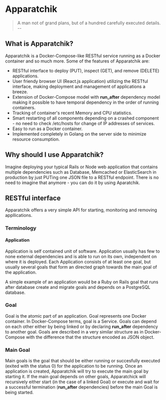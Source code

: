# Apparatchik
> A man not of grand plans, but of a hundred carefully executed details.
--

## What is Apparatchik?

Apparatchik is a Docker-Compose-like RESTful service running as a Docker container and so much more.
Some of the features of Apparatchik are:

- RESTful interface to deploy (PUT), inspect (GET), and remove (DELETE) applications.
- User friendy browser UI (React.js application) utilizing the RESTful interface, making deployment and management of applications a breeze.
- Extension of Docker-Compose model with **run_after** dependency model making it possible to have temporal dependency in the order of running containers.
- Tracking of container's recent Memory and CPU statistics.
- Smart restarting of all components depending on a crashed component - no need to check /etc/hosts for change of IP addresses of services.
- Easy to run as a Docker container.
- Implemented completely in Golang on the server side to minimize resource consumption.

## Why should I use Apparatchik?

Imagine deploying your typical Rails or Node web application that contains multiple dependencies such as Database, Memcached or ElasticSearch in production by just PUTing one JSON file to a RESTful endpoint. There is no need to imagine that anymore - you can do it by using Aparatchik.

## RESTful interface

Apparatchik offers a very simple API for starting, monitoring and removing appllications.

### Terminology


#### Application
Application is self contained unit of software. Application usually has few to none external dependencies and is able to run on its own, independent on where it is deployed. Each Application consists of at least one goal, but usually several goals that form an directed graph towards the main goal of the application.

A simple example of an application would be a Ruby on Rails goal that runs after database create and migrate goals and depends on a PostgreSQL database.

### Goal
Goal is the atomic part of an application. Goal represents one Docker container. In Docker-Compose terms, goal is a Service.
Goals can depend on each other either by being linked or by declaring **run_after** dependency to another goal.
Goals are described in a very similar structure as in Docker-Compose with the difference that the structure encoded as JSON object.

### Main Goal
Main goals is the goal that should be either running or succesfully executed (exited with the status 0) for the application to be running.
Once an application is created, Apparatchik will try to execute the main goal by starting it.
If the main goal depends on other goals, Apparatchick will recursively either start (in the case of a linked Goal) or execute and wait for a successful termination (**run_after** dependencies) before the main Goal is being started.






